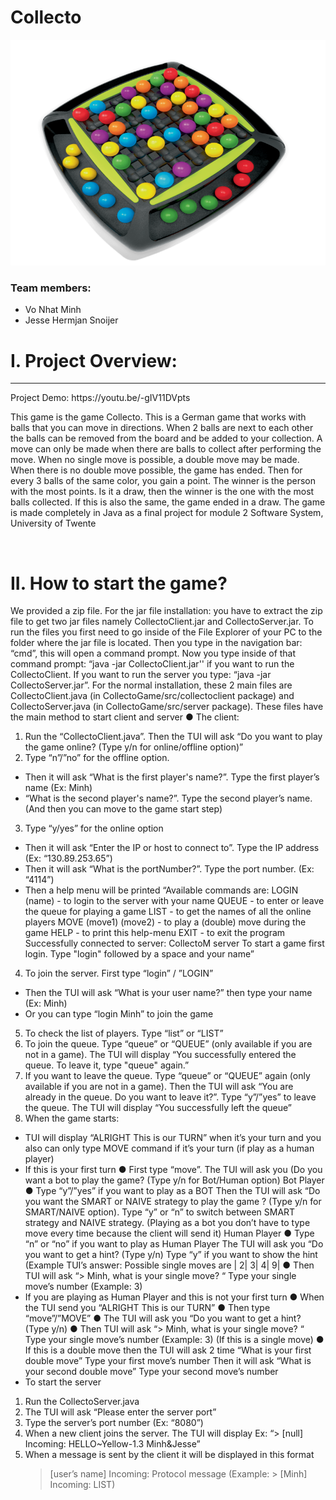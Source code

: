 # Collecto

![Game Background](/Collecto.png)

### Team members:

- Vo Nhat Minh
- Jesse Hermjan Snoijer

# I. Project Overview:

---

<p>
Project Demo: https://youtu.be/-gIV11DVpts
    
This game is the game Collecto.
This is a German game that works with balls that you can move in directions. When 2 balls are
next to each other the balls can be removed from the board and be added to your collection. A
move can only be made when there are balls to collect after performing the move. When no
single move is possible, a double move may be made. When there is no double move possible,
the game has ended. Then for every 3 balls of the same color, you gain a point. The winner is
the person with the most points. Is it a draw, then the winner is the one with the most balls
collected. If this is also the same, the game ended in a draw.
The game is made completely in Java as a final project for module 2 Software System, University of Twente
</p>
<br/>

# II. How to start the game?

We provided a zip file.
For the jar file installation: you have to extract the zip file to get two jar files namely
CollectoClient.jar and CollectoServer.jar. To run the files you first need to go inside of the File
Explorer of your PC to the folder where the jar file is located. Then you type in the navigation
bar: “cmd”, this will open a command prompt. Now you type inside of that command prompt:
“java -jar CollectoClient.jar'' if you want to run the CollectoClient. If you want to run the server
you type: “java -jar CollectoServer.jar”.
For the normal installation, these 2 main files are CollectoClient.java (in
CollectoGame/src/collectoclient package) and CollectoServer.java (in CollectoGame/src/server
package). These files have the main method to start client and server
● The client:

1. Run the “CollectoClient.java”. Then the TUI will ask “Do you want to play the
   game online? (Type y/n for online/offline option)”
2. Type “n”/”no” for the offline option.

- Then it will ask “What is the first player's name?”. Type the first player’s
  name (Ex: Minh)
- “What is the second player's name?”. Type the second player’s name.
  (And then you can move to the game start step)

3. Type “y/yes” for the online option

- Then it will ask “Enter the IP or host to connect to”. Type the IP address
  (Ex: “130.89.253.65”)
- Then it will ask “What is the portNumber?”. Type the port number.
  (Ex: “4114”)
- Then a help menu will be printed
  “Available commands are:
  LOGIN (name) - to login to the server with your name
  QUEUE - to enter or leave the queue for playing a game
  LIST - to get the names of all the online players
  MOVE (move1) (move2) - to play a (double) move during the game
  HELP - to print this help-menu
  EXIT - to exit the program
  Successfully connected to server: CollectoM server
  To start a game first login. Type "login" followed by a space and your
  name”

4. To join the server. First type “login” / ”LOGIN”

- Then the TUI will ask “What is your user name?” then type your name
  (Ex: Minh)
- Or you can type “login Minh” to join the game

5. To check the list of players. Type “list” or “LIST”
6. To join the queue. Type “queue” or “QUEUE” (only available if you are not in a
   game). The TUI will display “You successfully entered the queue. To leave it,
   type "queue" again.”
7. If you want to leave the queue. Type “queue” or “QUEUE” again (only available if
   you are not in a game). Then the TUI will ask “You are already in the queue. Do
   you want to leave it?”. Type “y”/”yes” to leave the queue. The TUI will display
   “You successfully left the queue”
8. When the game starts:

- TUI will display “ALRIGHT This is our TURN” when it’s your turn and you
  also can only type MOVE command if it’s your turn (if play as a human
  player)
- If this is your first turn
  ● First type “move”. The TUI will ask you (Do you want a bot to play
  the game? (Type y/n for Bot/Human option)
  Bot Player
  ● Type “y”/”yes” if you want to play as a BOT
  Then the TUI will ask “Do you want the SMART or NAIVE strategy
  to play the game ? (Type y/n for SMART/NAIVE option). Type “y”
  or “n” to switch between SMART strategy and NAIVE strategy.
  (Playing as a bot you don’t have to type move every time because
  the client will send it)
  Human Player
  ● Type “n” or “no” if you want to play as Human Player
  The TUI will ask you “Do you want to get a hint? (Type y/n)
  Type “y” if you want to show the hint
  (Example TUI’s answer: Possible single moves are | 2| 3| 4| 9|
  ● Then TUI will ask “> Minh, what is your single move? “ Type your
  single move’s number (Example: 3)
- If you are playing as Human Player and this is not your first turn
  ● When the TUI send you “ALRIGHT This is our TURN”
  ● Then type “move”/”MOVE”
  ● The TUI will ask you “Do you want to get a hint? (Type y/n)
  ● Then TUI will ask “> Minh, what is your single move? “ Type your
  single move’s number (Example: 3) (If this is a single move)
  ● If this is a double move then the TUI will ask 2 time
  “What is your first double move” Type your first move’s number
  Then it will ask “What is your second double move” Type your
  second move’s number
- To start the server

1. Run the CollectoServer.java
2. The TUI will ask “Please enter the server port”
3. Type the server’s port number (Ex: “8080”)
4. When a new client joins the server.
   The TUI will display Ex: “> [null] Incoming: HELLO~Yellow-1.3 Minh&Jesse”
5. When a message is sent by the client it will be displayed in this format
   > [user’s name] Incoming: Protocol message
   > (Example: > [Minh] Incoming: LIST)
